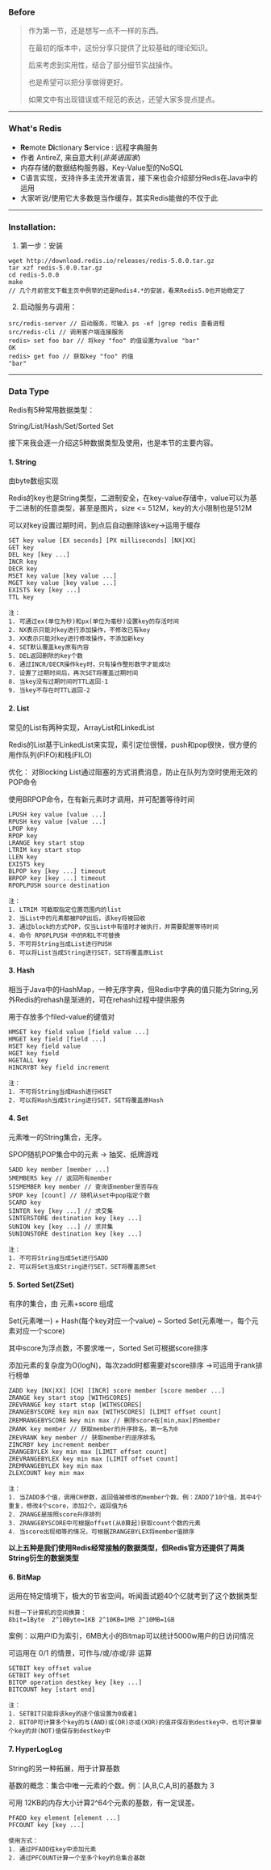 ### Before
> 作为第一节，还是想写一点不一样的东西。
>
> 在最初的版本中，这份分享只提供了比较基础的理论知识。
>
> 后来考虑到实用性，结合了部分细节实战操作。
>
> 也是希望可以把分享做得更好。
>
> 如果文中有出现错误或不规范的表达，还望大家多提点提点。
>


---

### What's Redis

- **Re**mote **Di**ctionary **S**ervice : 远程字典服务
- 作者 AntireZ, 来自意大利(*非英语国家*)
- 内存存储的数据结构服务器，Key-Value型的NoSQL
- C语言实现，支持许多主流开发语言，接下来也会介绍部分Redis在Java中的运用
- 大家听说/使用它大多数是当作缓存，其实Redis能做的不仅于此

---

### Installation:

1. 第一步：安装

  ```
  wget http://download.redis.io/releases/redis-5.0.0.tar.gz
  tar xzf redis-5.0.0.tar.gz
  cd redis-5.0.0
  make
  // 几个月前官文下载主页中例举的还是Redis4.*的安装，看来Redis5.0也开始稳定了
  ```

2. 启动服务与调用：
  ```
  src/redis-server // 启动服务，可输入 ps -ef |grep redis 查看进程
  src/redis-cli // 调用客户端连接服务
  redis> set foo bar // 将key "foo" 的值设置为value "bar"
  OK
  redis> get foo // 获取key "foo" 的值
  "bar"
  ```
  
---

### Data Type

Redis有5种常用数据类型：

String/List/Hash/Set/Sorted Set

接下来我会逐一介绍这5种数据类型及使用，也是本节的主要内容。

#### 1. String
由byte数组实现

Redis的key也是String类型，二进制安全，在key-value存储中，value可以为基于二进制的任意类型，甚至是图片，size <= 512M，key的大小限制也是512M

可以对key设置过期时间，到点后自动删除该key->运用于缓存

```
SET key value [EX seconds] [PX milliseconds] [NX|XX]
GET key
DEL key [key ...]
INCR key
DECR key
MSET key value [key value ...]
MGET key value [key value ...]
EXISTS key [key ...]
TTL key

注：
1. 可通过ex(单位为秒)和px(单位为毫秒)设置key的存活时间
2. NX表示只能对key进行添加操作，不修改已有key
3. XX表示只能对key进行修改操作，不添加新key
4. SET默认覆盖key原有内容
5. DEL返回删除的key个数
6. 通过INCR/DECR操作key时，只有操作整形数字才能成功
7. 设置了过期时间后，再次SET将覆盖过期时间
8. 当key没有过期时间时TTL返回-1
9. 当key不存在时TTL返回-2
```

#### 2. List
常见的List有两种实现，ArrayList和LinkedList

Redis的List基于LinkedList来实现，索引定位很慢，push和pop很快，很方便的用作队列(FIFO)和栈(FILO)

优化： 对Blocking List通过阻塞的方式消费消息，防止在队列为空时使用无效的POP命令

使用BRPOP命令，在有新元素时才调用，并可配置等待时间

```
LPUSH key value [value ...]
RPUSH key value [value ...]
LPOP key
RPOP key
LRANGE key start stop
LTRIM key start stop
LLEN key
EXISTS key
BLPOP key [key ...] timeout
BRPOP key [key ...] timeout
RPOPLPUSH source destination

注：
1. LTRIM 可截取指定位置范围内的list
2. 当List中的元素都被POP出后，该key将被回收
3. 通过block的方式POP，仅当List中有值时才被执行，并需要配置等待时间
4. 命令 RPOPLPUSH 中的R和L不可替换
5. 不可将String当成List进行PUSH
6. 可以将List当成String进行SET，SET将覆盖原List
```

#### 3. Hash
相当于Java中的HashMap，一种无序字典，但Redis中字典的值只能为String,另外Redis的rehash是渐进的，可在rehash过程中提供服务

用于存放多个filed-value的键值对

```
HMSET key field value [field value ...]
HMGET key field [field ...]
HSET key field value
HGET key field
HGETALL key
HINCRYBT key field increment

注：
1. 不可将String当成Hash进行HSET
2. 可以将Hash当成String进行SET，SET将覆盖原Hash
```

#### 4. Set
元素唯一的String集合，无序。

SPOP随机POP集合中的元素 -> 抽奖、纸牌游戏

```
SADD key member [member ...]
SMEMBERS key // 返回所有member
SISMEMBER key member // 查询该member是否存在
SPOP key [count] // 随机从set中pop指定个数
SCARD key
SINTER key [key ...] // 求交集
SINTERSTORE destination key [key ...]
SUNION key [key ...] // 求并集
SUNIONSTORE destination key [key ...]

注：
1. 不可将String当成Set进行SADD
2. 可以将Set当成String进行SET，SET将覆盖原Set
```

#### 5. Sorted Set(ZSet)

有序的集合，由 元素+score 组成

Set(元素唯一) + Hash(每个key对应一个value) ~ Sorted Set(元素唯一，每个元素对应一个score)

其中score为浮点数，不要求唯一，Sorted Set可根据score排序

添加元素的复杂度为O(logN)，每次zadd时都需要对score排序 ->可运用于rank排行榜单

```
ZADD key [NX|XX] [CH] [INCR] score member [score member ...]
ZRANGE key start stop [WITHSCORES]
ZREVRANGE key start stop [WITHSCORES]
ZRANGEBYSCORE key min max [WITHSCORES] [LIMIT offset count]
ZREMRANGEBYSCORE key min max // 删除score在[min,max]的member
ZRANK key member // 获取member的升序排名，第一名为0
ZREVRANK key member // 获取member的逆序排名
ZINCRBY key increment member
ZRANGEBYLEX key min max [LIMIT offset count]
ZREVRANGEBYLEX key min max [LIMIT offset count]
ZREMRANGEBYLEX key min max
ZLEXCOUNT key min max

注：
1. 当ZADD多个值，调用CH参数，返回值被修改的member个数。例：ZADD了10个值，其中4个重复，修改4个score，添加2个，返回值为6
2. ZRANGE是按照score升序排列
3. ZRANGEBYSCORE中可根据offset(从0算起)获取count个数的元素
4. 当score出现相等的情况，可根据ZRANGEBYLEX将member值排序
```

**以上五种是我们使用Redis经常接触的数据类型，但Redis官方还提供了两类String衍生的数据类型**

#### 6. BitMap

运用在特定情境下，极大的节省空间。听闻面试题40个亿就考到了这个数据类型

    科普一下计算机的空间换算：
    8bit=1Byte  2^10Byte=1KB 2^10KB=1MB 2^10MB=1GB

案例：以用户ID为索引，6MB大小的Bitmap可以统计5000w用户的日访问情况

可运用在 0/1 的情景，可作与/或/亦或/非 运算

```
SETBIT key offset value
GETBIT key offset
BITOP operation destkey key [key ...]
BITCOUNT key [start end]

注：
1. SETBIT只能将该key的逐个值设置为0或者1
2. BITOP可计算多个key的与(AND)或(OR)亦或(XOR)的值并保存到destkey中，也可计算单个key的非(NOT)值保存到destkey中
```

#### 7. HyperLogLog

String的另一种拓展，用于计算基数

基数的概念：集合中唯一元素的个数。例：[A,B,C,A,B]的基数为 3

可用 12KB的内存大小计算2^64个元素的基数，有一定误差。

```
PFADD key element [element ...]
PFCOUNT key [key ...]

使用方式：
1. 通过PFADD往key中添加元素
2. 通过PFCOUNT计算一个至多个key的总集合基数
```
